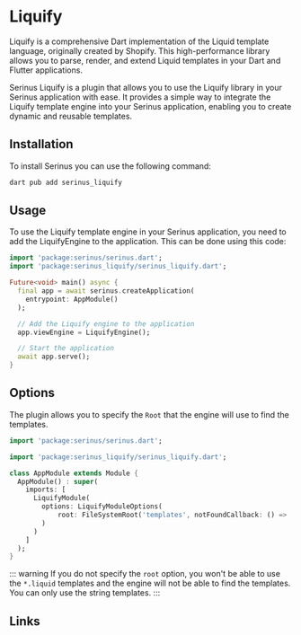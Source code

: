 <script setup>
	import PluginType from '../components/plugin_type.vue'
    import PluginButtons from '../components/plugin_buttons.vue'
</script>

# Liquify

<PluginType :types="['View Engine']" />

Liquify is a comprehensive Dart implementation of the Liquid template language, originally created by Shopify. This high-performance library allows you to parse, render, and extend Liquid templates in your Dart and Flutter applications.

Serinus Liquify is a plugin that allows you to use the Liquify library in your Serinus application with ease. It provides a simple way to integrate the Liquify template engine into your Serinus application, enabling you to create dynamic and reusable templates.

## Installation

To install Serinus you can use the following command:

```bash
dart pub add serinus_liquify
```

## Usage

To use the Liquify template engine in your Serinus application, you need to add the LiquifyEngine to the application. This can be done using this code:

```dart
import 'package:serinus/serinus.dart';
import 'package:serinus_liquify/serinus_liquify.dart';

Future<void> main() async {
  final app = await serinus.createApplication(
    entrypoint: AppModule()
  );

  // Add the Liquify engine to the application
  app.viewEngine = LiquifyEngine();

  // Start the application
  await app.serve();
}
```

## Options

The plugin allows you to specify the `Root` that the engine will use to find the templates.

```dart
import 'package:serinus/serinus.dart';

import 'package:serinus_liquify/serinus_liquify.dart';

class AppModule extends Module {
  AppModule() : super(
	imports: [
	  LiquifyModule(
		options: LiquifyModuleOptions(
			root: FileSystemRoot('templates', notFoundCallback: () => '404 Not Found')
		)
	  )
	]
  );
}
```

::: warning
If you do not specify the `root` option, you won't be able to use the `*.liquid` templates and the engine will not be able to find the templates. You can only use the string templates.
:::

## Links

<PluginButtons 
  :buttons="[
    {
      label: 'Pub.dev',
      url: 'https://pub.dev/packages/serinus_liqufiy',
    },
	{
	  label: 'Liquify Pub.dev',
	  url: 'https://pub.dev/packages/liquify',
	},
	{
	  label: 'Liquify Github',
	  url: 'https://github.com/kingwill101/liquify'
	}
  ]" 
/>